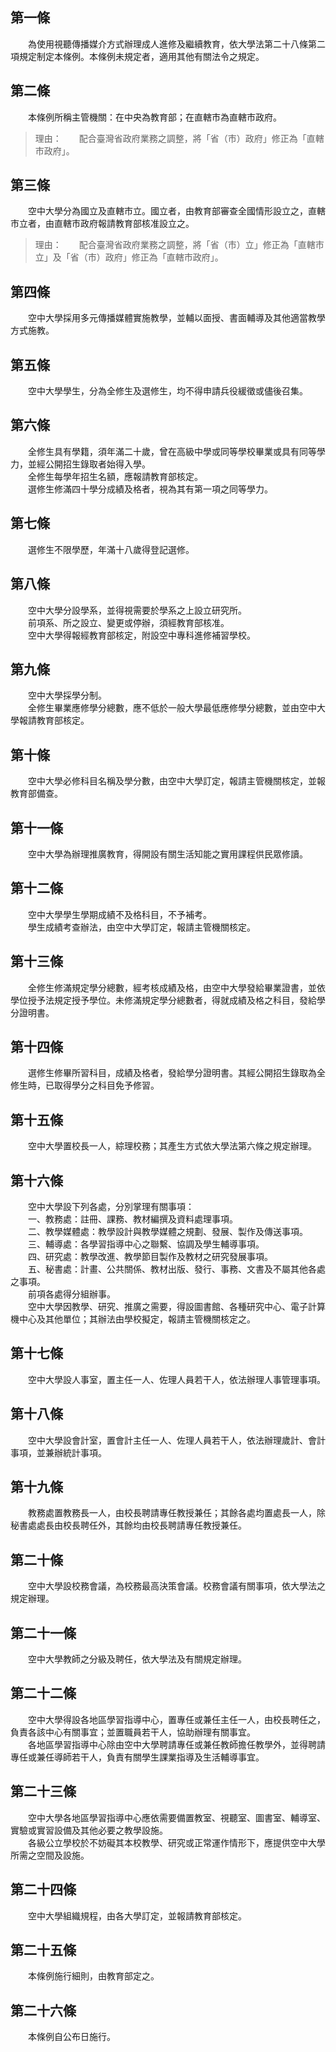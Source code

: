 第一條 
-------
　　為使用視聽傳播媒介方式辦理成人進修及繼續教育，依大學法第二十八條第二項規定制定本條例。本條例未規定者，適用其他有關法令之規定。  


第二條 
-------
　　本條例所稱主管機關：在中央為教育部；在直轄市為直轄市政府。  
> 理由：　　配合臺灣省政府業務之調整，將「省（市）政府」修正為「直轄市政府」。



第三條 
-------
　　空中大學分為國立及直轄市立。國立者，由教育部審查全國情形設立之，直轄市立者，由直轄市政府報請教育部核准設立之。  
> 理由：　　配合臺灣省政府業務之調整，將「省（市）立」修正為「直轄市立」及「省（市）政府」修正為「直轄市政府」。



第四條 
-------
　　空中大學採用多元傳播媒體實施教學，並輔以面授、書面輔導及其他適當教學方式施教。  


第五條 
-------
　　空中大學學生，分為全修生及選修生，均不得申請兵役緩徵或儘後召集。  


第六條 
-------
　　全修生具有學籍，須年滿二十歲，曾在高級中學或同等學校畢業或具有同等學力，並經公開招生錄取者始得入學。  
　　全修生每學年招生名額，應報請教育部核定。  
　　選修生修滿四十學分成績及格者，視為其有第一項之同等學力。  


第七條 
-------
　　選修生不限學歷，年滿十八歲得登記選修。  


第八條 
-------
　　空中大學分設學系，並得視需要於學系之上設立研究所。  
　　前項系、所之設立、變更或停辦，須經教育部核准。  
　　空中大學得報經教育部核定，附設空中專科進修補習學校。  


第九條 
-------
　　空中大學採學分制。  
　　全修生畢業應修學分總數，應不低於一般大學最低應修學分總數，並由空中大學報請教育部核定。  


第十條 
-------
　　空中大學必修科目名稱及學分數，由空中大學訂定，報請主管機關核定，並報教育部備查。  


第十一條 
---------
　　空中大學為辦理推廣教育，得開設有關生活知能之實用課程供民眾修讀。  


第十二條 
---------
　　空中大學學生學期成績不及格科目，不予補考。  
　　學生成績考查辦法，由空中大學訂定，報請主管機關核定。  


第十三條 
---------
　　全修生修滿規定學分總數，經考核成績及格，由空中大學發給畢業證書，並依學位授予法規定授予學位。未修滿規定學分總數者，得就成績及格之科目，發給學分證明書。  


第十四條 
---------
　　選修生修畢所習科目，成績及格者，發給學分證明書。其經公開招生錄取為全修生時，已取得學分之科目免予修習。  


第十五條 
---------
　　空中大學置校長一人，綜理校務；其產生方式依大學法第六條之規定辦理。  


第十六條 
---------
　　空中大學設下列各處，分別掌理有關事項：  
　　一、教務處：註冊、課務、教材編撰及資料處理事項。  
　　二、教學媒體處：教學設計與教學媒體之規劃、發展、製作及傳送事項。  
　　三、輔導處：各學習指導中心之聯繫、協調及學生輔導事項。  
　　四、研究處：教學改進、教學節目製作及教材之研究發展事項。  
　　五、秘書處：計畫、公共關係、教材出版、發行、事務、文書及不屬其他各處之事項。  
　　前項各處得分組辦事。  
　　空中大學因教學、研究、推廣之需要，得設圖書館、各種研究中心、電子計算機中心及其他單位；其辦法由學校擬定，報請主管機關核定之。  


第十七條 
---------
　　空中大學設人事室，置主任一人、佐理人員若干人，依法辦理人事管理事項。  


第十八條 
---------
　　空中大學設會計室，置會計主任一人、佐理人員若干人，依法辦理歲計、會計事項，並兼辦統計事項。  


第十九條 
---------
　　教務處置教務長一人，由校長聘請專任教授兼任；其餘各處均置處長一人，除秘書處處長由校長聘任外，其餘均由校長聘請專任教授兼任。  


第二十條 
---------
　　空中大學設校務會議，為校務最高決策會議。校務會議有關事項，依大學法之規定辦理。  


第二十一條 
-----------
　　空中大學教師之分級及聘任，依大學法及有關規定辦理。  


第二十二條 
-----------
　　空中大學得設各地區學習指導中心，置專任或兼任主任一人，由校長聘任之，負責各該中心有關事宜；並置職員若干人，協助辦理有關事宜。  
　　各地區學習指導中心除由空中大學聘請專任或兼任教師擔任教學外，並得聘請專任或兼任導師若干人，負責有關學生課業指導及生活輔導事宜。  


第二十三條 
-----------
　　空中大學各地區學習指導中心應依需要備置教室、視聽室、圖書室、輔導室、實驗或實習設備及其他必要之教學設施。  
　　各級公立學校於不妨礙其本校教學、研究或正常運作情形下，應提供空中大學所需之空間及設施。  


第二十四條 
-----------
　　空中大學組織規程，由各大學訂定，並報請教育部核定。  


第二十五條 
-----------
　　本條例施行細則，由教育部定之。  


第二十六條 
-----------
　　本條例自公布日施行。